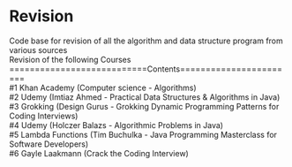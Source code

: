 # Revision
Code base for revision of all the algorithm and data structure program from various sources\
Revision of the following Courses\
===========================Contents=======================\
#1 Khan Academy (Computer science - Algorithms)\
#2 Udemy (Imtiaz Ahmed - Practical Data Structures & Algorithms in Java)\
#3 Grokking (Design Gurus - Grokking Dynamic Programming Patterns for Coding Interviews)\
#4 Udemy (Holczer Balazs - Algorithmic Problems in Java)\
#5 Lambda Functions (Tim Buchulka - Java Programming Masterclass for Software Developers)\
#6 Gayle Laakmann (Crack the Coding Interview)
